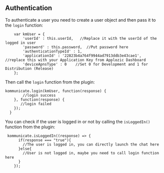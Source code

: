 ## Authentication

To authenticate a user you need to create a user object and then pass it to the `login` function:

```
    var kmUser = {
        'userId' : this.userId,   //Replace it with the userId of the logged in user
        'password' : this.password,  //Put password here
        'authenticationTypeId' : 1,
        'applicationId' : '22823b4a764f9944ad7913ddb3e43cae1',  //replace this with your Application Key from Applozic Dashboard
        'deviceApnsType' : 0    //Set 0 for Development and 1 for Distribution (Release)
    };
```

Then call the `login` function from the plugin:

```
kommunicate.login(kmUser, function(response) {
        //login success
    }, function(response) {
       //login failed
    });
  }
```

You can check if the user is logged in or not by calling the `isLoggedIn()` function from the plugin:

```
 kommunicate.isLoggedIn((response) => {
      if(response === "true"){
        //The user is logged in, you can directly launch the chat here 
      }else{
        //User is not logged in, maybe you need to call login function here
      }
    });
```
